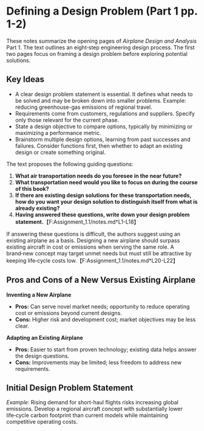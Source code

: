 # Defining a Design Problem (Part 1 pp. 1-2)

These notes summarize the opening pages of *Airplane Design and Analysis* Part 1. The text outlines an eight‑step engineering design process. The first two pages focus on framing a design problem before exploring potential solutions.

## Key Ideas
- A clear design problem statement is essential. It defines what needs to be solved and may be broken down into smaller problems. Example: reducing greenhouse-gas emissions of regional travel.
- Requirements come from customers, regulations and suppliers. Specify only those relevant for the current phase.
- State a design objective to compare options, typically by minimizing or maximizing a performance metric.
- Brainstorm multiple design options, learning from past successes and failures. Consider functions first, then whether to adapt an existing design or create something original.

The text proposes the following guiding questions:

1. **What air transportation needs do you foresee in the near future?**
2. **What transportation need would you like to focus on during the course of this book?**
3. **If there are existing design solutions for these transportation needs, how do you want your design solution to distinguish itself from what is already existing?**
4. **Having answered these questions, write down your design problem statement.**【F:Assignment_1.1/notes.md†L1-L18】

If answering these questions is difficult, the authors suggest using an existing airplane as a basis. Designing a new airplane should surpass existing aircraft in cost or emissions when serving the same role. A brand‑new concept may target unmet needs but must still be attractive by keeping life‑cycle costs low.【F:Assignment_1.1/notes.md†L20-L22】

## Pros and Cons of a New Versus Existing Airplane
**Inventing a New Airplane**
- **Pros:** Can serve novel market needs; opportunity to reduce operating cost or emissions beyond current designs.
- **Cons:** Higher risk and development cost; market objectives may be less clear.

**Adapting an Existing Airplane**
- **Pros:** Easier to start from proven technology; existing data helps answer the design questions.
- **Cons:** Improvements may be limited; less freedom to address new requirements.

## Initial Design Problem Statement
*Example*: Rising demand for short-haul flights risks increasing global emissions. Develop a regional aircraft concept with substantially lower life‑cycle carbon footprint than current models while maintaining competitive operating costs.
